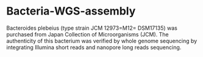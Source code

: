 # Bacteria-WGS-assembly

Bacteroides plebeius (type strain JCM 12973=M12= DSM17135) was purchased from Japan Collection of Microorganisms (JCM). The authenticity of this bacterium was verified by whole genome sequencing by integrating Illumina short reads and nanopore long reads sequencing.




